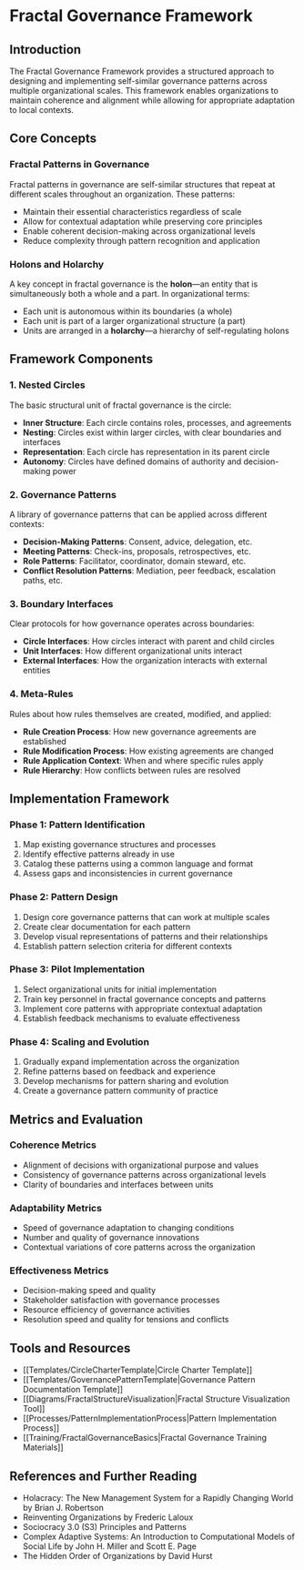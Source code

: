 # Fractal Governance Framework

## Introduction

The Fractal Governance Framework provides a structured approach to designing and implementing self-similar governance patterns across multiple organizational scales. This framework enables organizations to maintain coherence and alignment while allowing for appropriate adaptation to local contexts.

## Core Concepts

### Fractal Patterns in Governance

Fractal patterns in governance are self-similar structures that repeat at different scales throughout an organization. These patterns:

- Maintain their essential characteristics regardless of scale
- Allow for contextual adaptation while preserving core principles
- Enable coherent decision-making across organizational levels
- Reduce complexity through pattern recognition and application

### Holons and Holarchy

A key concept in fractal governance is the **holon**—an entity that is simultaneously both a whole and a part. In organizational terms:

- Each unit is autonomous within its boundaries (a whole)
- Each unit is part of a larger organizational structure (a part)
- Units are arranged in a **holarchy**—a hierarchy of self-regulating holons

## Framework Components

### 1. Nested Circles

The basic structural unit of fractal governance is the circle:

- **Inner Structure**: Each circle contains roles, processes, and agreements
- **Nesting**: Circles exist within larger circles, with clear boundaries and interfaces
- **Representation**: Each circle has representation in its parent circle
- **Autonomy**: Circles have defined domains of authority and decision-making power

### 2. Governance Patterns

A library of governance patterns that can be applied across different contexts:

- **Decision-Making Patterns**: Consent, advice, delegation, etc.
- **Meeting Patterns**: Check-ins, proposals, retrospectives, etc.
- **Role Patterns**: Facilitator, coordinator, domain steward, etc.
- **Conflict Resolution Patterns**: Mediation, peer feedback, escalation paths, etc.

### 3. Boundary Interfaces

Clear protocols for how governance operates across boundaries:

- **Circle Interfaces**: How circles interact with parent and child circles
- **Unit Interfaces**: How different organizational units interact
- **External Interfaces**: How the organization interacts with external entities

### 4. Meta-Rules

Rules about how rules themselves are created, modified, and applied:

- **Rule Creation Process**: How new governance agreements are established
- **Rule Modification Process**: How existing agreements are changed
- **Rule Application Context**: When and where specific rules apply
- **Rule Hierarchy**: How conflicts between rules are resolved

## Implementation Framework

### Phase 1: Pattern Identification

1. Map existing governance structures and processes
2. Identify effective patterns already in use
3. Catalog these patterns using a common language and format
4. Assess gaps and inconsistencies in current governance

### Phase 2: Pattern Design

1. Design core governance patterns that can work at multiple scales
2. Create clear documentation for each pattern
3. Develop visual representations of patterns and their relationships
4. Establish pattern selection criteria for different contexts

### Phase 3: Pilot Implementation

1. Select organizational units for initial implementation
2. Train key personnel in fractal governance concepts and patterns
3. Implement core patterns with appropriate contextual adaptation
4. Establish feedback mechanisms to evaluate effectiveness

### Phase 4: Scaling and Evolution

1. Gradually expand implementation across the organization
2. Refine patterns based on feedback and experience
3. Develop mechanisms for pattern sharing and evolution
4. Create a governance pattern community of practice

## Metrics and Evaluation

### Coherence Metrics

- Alignment of decisions with organizational purpose and values
- Consistency of governance patterns across organizational levels
- Clarity of boundaries and interfaces between units

### Adaptability Metrics

- Speed of governance adaptation to changing conditions
- Number and quality of governance innovations
- Contextual variations of core patterns across the organization

### Effectiveness Metrics

- Decision-making speed and quality
- Stakeholder satisfaction with governance processes
- Resource efficiency of governance activities
- Resolution speed and quality for tensions and conflicts

## Tools and Resources

- [[Templates/CircleCharterTemplate|Circle Charter Template]]
- [[Templates/GovernancePatternTemplate|Governance Pattern Documentation Template]]
- [[Diagrams/FractalStructureVisualization|Fractal Structure Visualization Tool]]
- [[Processes/PatternImplementationProcess|Pattern Implementation Process]]
- [[Training/FractalGovernanceBasics|Fractal Governance Training Materials]]

## References and Further Reading

- Holacracy: The New Management System for a Rapidly Changing World by Brian J. Robertson
- Reinventing Organizations by Frederic Laloux
- Sociocracy 3.0 (S3) Principles and Patterns
- Complex Adaptive Systems: An Introduction to Computational Models of Social Life by John H. Miller and Scott E. Page
- The Hidden Order of Organizations by David Hurst 